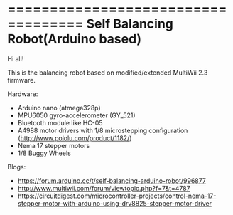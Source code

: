 
===================================
Self Balancing Robot(Arduino based)
===================================

Hi all! 

This is the balancing robot based on modified/extended MultiWii 2.3 firmware.

Hardware:
- Arduino nano (atmega328p)
- MPU6050 gyro-accelerometer (GY_521)
- Bluetooth module like HC-05
- A4988 motor drivers with 1/8 microstepping configuration (http://www.pololu.com/product/1182/)
- Nema 17 stepper motors
- 1/8 Buggy Wheels

Blogs:
- https://forum.arduino.cc/t/self-balancing-arduino-robot/996877
- http://www.multiwii.com/forum/viewtopic.php?f=7&t=4787
- https://circuitdigest.com/microcontroller-projects/control-nema-17-stepper-motor-with-arduino-using-drv8825-stepper-motor-driver

